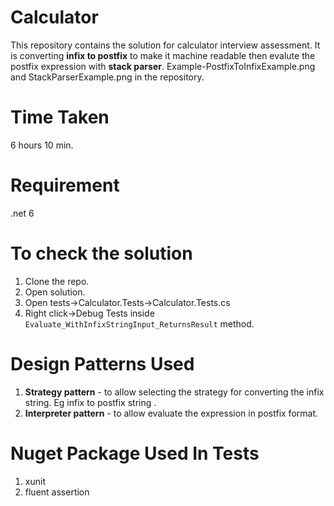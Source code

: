 # Calculator

This repository contains the solution for calculator interview assessment. It is converting **infix to postfix** to make it machine readable then evalute the postfix expression with **stack parser**. Example-PostfixToInfixExample.png and StackParserExample.png in the repository.

# Time Taken
6 hours 10 min.

# Requirement

.net 6

# To check the solution

1. Clone the repo.
2. Open solution.
3. Open tests->Calculator.Tests->Calculator.Tests.cs
4.  Right click->Debug Tests inside `Evaluate_WithInfixStringInput_ReturnsResult` method.

# Design Patterns Used

1. **Strategy pattern** - to allow selecting the strategy for converting the infix string. Eg infix to postfix string .
2. **Interpreter pattern** - to allow evaluate the  expression in postfix format. 

# Nuget Package Used In Tests
1. xunit
2. fluent assertion 





